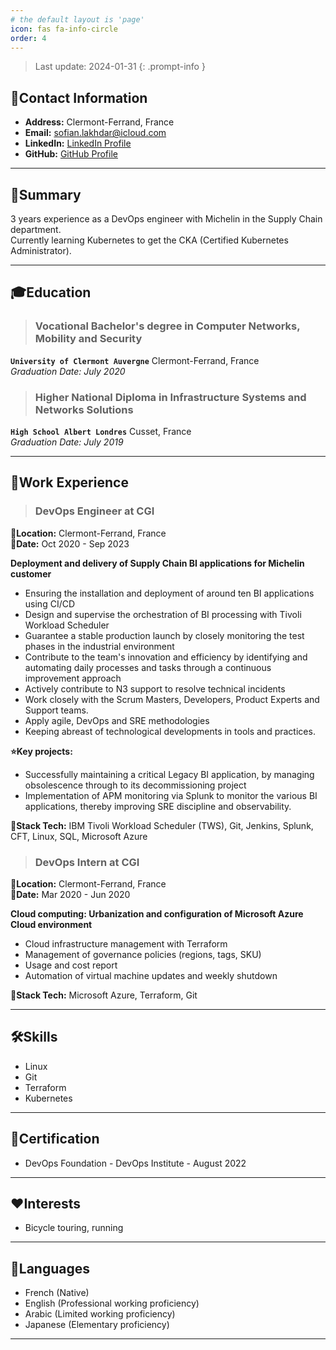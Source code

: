 ```yaml
---
# the default layout is 'page'
icon: fas fa-info-circle
order: 4
---
```


> Last update: 2024-01-31
{: .prompt-info }


## 📧Contact Information
- **Address:** Clermont-Ferrand, France
- **Email:** sofian.lakhdar@icloud.com
- **LinkedIn:** [LinkedIn Profile](https://www.linkedin.com/in/sofianlakhdar)
- **GitHub:** [GitHub Profile](https://github.com/hiskice)

---

## 📢Summary

3 years experience as a DevOps engineer with Michelin in the Supply Chain department.  
Currently learning Kubernetes to get the CKA (Certified Kubernetes Administrator).

---

## 🎓Education

>### Vocational Bachelor's degree in Computer Networks, Mobility and Security
**`University of Clermont Auvergne`** Clermont-Ferrand, France  
*Graduation Date: July 2020*

>### Higher National Diploma in Infrastructure Systems and Networks Solutions
**`High School Albert Londres`** Cusset, France  
*Graduation Date: July 2019*

---

## 💼Work Experience

>### DevOps Engineer at CGI
📍**Location:** Clermont-Ferrand, France  
📅**Date:** Oct 2020 - Sep 2023

**Deployment and delivery of Supply Chain BI applications for Michelin customer**

- Ensuring the installation and deployment of around ten BI applications using CI/CD
- Design and supervise the orchestration of BI processing with Tivoli Workload Scheduler 
- Guarantee a stable production launch by closely monitoring the test phases in the industrial environment
- Contribute to the team's innovation and efficiency by identifying and automating daily processes and tasks through a continuous improvement approach
- Actively contribute to N3 support to resolve technical incidents
- Work closely with the Scrum Masters, Developers, Product Experts and Support teams.
- Apply agile, DevOps and SRE methodologies
- Keeping abreast of technological developments in tools and practices.

**⭐Key projects:**

- Successfully maintaining a critical Legacy BI application, by managing obsolescence through to its decommissioning project 
- Implementation of APM monitoring via Splunk to monitor the various BI applications, thereby improving SRE discipline and observability.

**🚀Stack Tech:**
IBM Tivoli Workload Scheduler (TWS), Git, Jenkins, Splunk, CFT, Linux, SQL, Microsoft Azure

>### DevOps Intern at CGI
📍**Location:** Clermont-Ferrand, France  
📅**Date:** Mar 2020 - Jun 2020

**Cloud computing: Urbanization and configuration of Microsoft Azure Cloud environment**

- Cloud infrastructure management with Terraform
- Management of governance policies (regions, tags, SKU)
- Usage and cost report
- Automation of virtual machine updates and weekly shutdown

**🚀Stack Tech:**
Microsoft Azure, Terraform, Git

---

## 🛠️Skills

- Linux
- Git
- Terraform
- Kubernetes

---

## 📜Certification

- DevOps Foundation - DevOps Institute - August 2022

---

## ❤️Interests

- Bicycle touring, running

---

## 💬Languages

- French (Native)
- English (Professional working proficiency)
- Arabic (Limited working proficiency)
- Japanese (Elementary proficiency)

---

